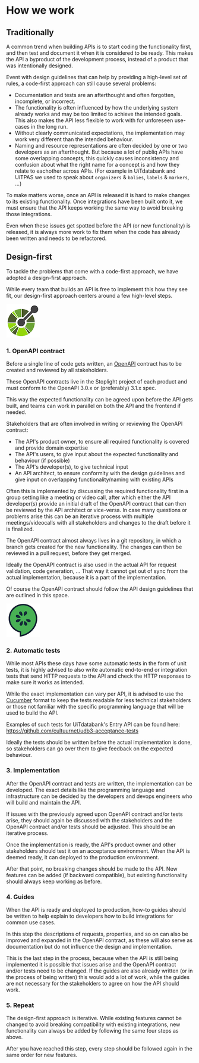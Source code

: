 # How we work

## Traditionally

A common trend when building APIs is to start coding the functionality first, and then test and document it when it is considered to be ready. This makes the API a byproduct of the development process, instead of a product that was intentionally designed.

Event with design guidelines that can help by providing a high-level set of rules, a code-first approach can still cause several problems:

*   Documentation and tests are an afterthought and often forgotten, incomplete, or incorrect.
*   The functionality is often influenced by how the underlying system already works and may be too limited to achieve the intended goals. This also makes the API less flexible to work with for unforeseen use-cases in the long run.
*   Without clearly communicated expectations, the implementation may work very different than the intended behaviour.
*   Naming and resource representations are often decided by one or two developers as an afterthought. But because a lot of publiq APIs have some overlapping concepts, this quickly causes inconsistency and confusion about what the right name for a concept is and how they relate to eachother across APIs. (For example in UiTdatabank and UiTPAS we used to speak about `organizers` & `balies`, `labels` & `markers`, ...)

To make matters worse, once an API is released it is hard to make changes to its existing functionality. Once integrations have been built onto it, we must ensure that the API keeps working the same way to avoid breaking those integrations.

Even when these issues get spotted before the API (or new functionality) is released, it is always more work to fix them when the code has already been written and needs to be refactored.

## Design-first

To tackle the problems that come with a code-first approach, we have adopted a design-first approach.

While every team that builds an API is free to implement this how they see fit, our design-first approach centers around a few high-level steps.

<p align="center">

<!-- focus: false -->

![](../assets/images/openapi.png)

</p>

### 1. OpenAPI contract

Before a single line of code gets written, an [OpenAPI](https://www.openapis.org/) contract has to be created and reviewed by all stakeholders.

These OpenAPI contracts live in the Stoplight project of each product and must conform to the OpenAPI 3.0.x or (preferably) 3.1.x spec.

This way the expected functionality can be agreed upon before the API gets built, and teams can work in parallel on both the API and the frontend if needed.

Stakeholders that are often involved in writing or reviewing the OpenAPI contract:

*   The API's product owner, to ensure all required functionality is covered and provide domain expertise
*   The API's users, to give input about the expected functionality and behaviour (if possible)
*   The API's developer(s), to give technical input
*   An API architect, to ensure conformity with the design guidelines and give input on overlapping functionality/naming with existing APIs

Often this is implemented by discussing the required functionality first in a group setting like a meeting or video call, after which either the API developer(s) provide an initial draft of the OpenAPI contract that can then be reviewed by the API architect or vice-versa. In case many questions or problems arise this can be an iterative process with multiple meetings/videocalls with all stakeholders and changes to the draft before it is finalized.

The OpenAPI contract almost always lives in a git repository, in which a branch gets created for the new functionality. The changes can then be reviewed in a pull request, before they get merged.

Ideally the OpenAPI contract is also used in the actual API for request validation, code generation, ... That way it cannot get out of sync from the actual implementation, because it is a part of the implementation.

Of course the OpenAPI contract should follow the API design guidelines that are outlined in this space.

<p align="center">

<!-- focus: false -->

![](../assets/images/cucumber.png)

</p>

### 2. Automatic tests

While most APIs these days have some automatic tests in the form of unit tests, it is highly advised to also write automatic end-to-end or integration tests that send HTTP requests to the API and check the HTTP responses to make sure it works as intended.

While the exact implementation can vary per API, it is advised to use the [Cucumber](https://cucumber.io/) format to keep the tests readable for less technical stakeholders or those not familiar with the specific programming language that will be used to build the API.

Examples of such tests for UiTdatabank's Entry API can be found here: https://github.com/cultuurnet/udb3-acceptance-tests

Ideally the tests should be written before the actual implementation is done, so stakeholders can go over them to give feedback on the expected behaviour.

### 3. Implementation

After the OpenAPI contract and tests are written, the implementation can be developed. The exact details like the programming language and infrastructure can be decided by the developers and devops engineers who will build and maintain the API.

If issues with the previously agreed upon OpenAPI contract and/or tests arise, they should again be discussed with the stakeholders and the OpenAPI contract and/or tests should be adjusted. This should be an iterative process.

Once the implementation is ready, the API's product owner and other stakeholders should test it on an acceptance environment. When the API is deemed ready, it can deployed to the production environment.

After that point, no breaking changes should be made to the API. New features can be added (if backward compatible), but existing functionality should always keep working as before.

### 4. Guides

When the API is ready and deployed to production, how-to guides should be written to help explain to developers how to build integrations for common use cases.

In this step the descriptions of requests, properties, and so on can also be improved and expanded in the OpenAPI contract, as these will also serve as documentation but do not influence the design and implementation.

This is the last step in the process, because when the API is still being implemented it is possible that issues arise and the OpenAPI contract and/or tests need to be changed. If the guides are also already written (or in the process of being written) this would add a lot of work, while the guides are not necessary for the stakeholders to agree on how the API should work.

### 5. Repeat

The design-first approach is iterative. While existing features cannot be changed to avoid breaking compatibility with existing integrations, new functionality can always be added by following the same four steps as above.

After you have reached this step, every step should be followed again in the same order for new features.
